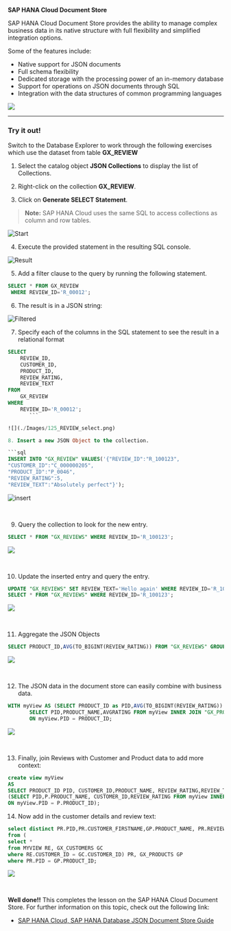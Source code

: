 **SAP HANA Cloud Document Store**

SAP HANA Cloud Document Store provides the ability to manage complex business data in its native structure with full flexibility and simplified integration options. 

Some of the features include:

- Native support for JSON documents
- Full schema flexibility
- Dedicated storage with the processing power of an in-memory database
- Support for operations on JSON documents through SQL
- Integration with the data structures of common programming languages

![](./Images/050_Intro_Concept.png)



------
### Try it out! 

Switch to the Database Explorer to work through the following exercises which use the dataset from table **GX_REVIEW**

1. Select the catalog object **JSON Collections** to display the list of Collections.

2. Right-click on the collection **GX_REVIEW**.

3. Click on **Generate SELECT Statement**.

>**Note:** SAP HANA Cloud uses the same SQL to access collections as column and row tables.

![Start](./Images/100_DBX_Start.png)

4. Execute the provided statement in the resulting SQL console.

![Result](./Images/110_GX_REVIEW.png)

5. Add a filter clause to the query by running the following statement.

```sql
SELECT * FROM GX_REVIEW 
 WHERE REVIEW_ID='R_00012';
 ```

6. The result is in a JSON string:

![Filtered](./Images/110_GX_REVIEW_filtered.png)


7. Specify each of the columns in the SQL statement to see the result in a relational format

```sql
SELECT 
	REVIEW_ID,
	CUSTOMER_ID,
	PRODUCT_ID,
	REVIEW_RATING,
	REVIEW_TEXT 
FROM 
	GX_REVIEW 
WHERE 
	REVIEW_ID='R_00012';
       ```

![](./Images/125_REVIEW_select.png)

8. Insert a new JSON Object to the collection.

```sql
INSERT INTO "GX_REVIEW" VALUES('{"REVIEW_ID":"R_100123",
"CUSTOMER_ID":"C_000000205",
"PRODUCT_ID":"P_0046",
"REVIEW_RATING":5,
"REVIEW_TEXT":"Absolutely perfect"}');
```

![insert](./Images/130_GX_REVIEW_insert.png)

<br>

9. Query the collection to look for the new entry.

```sql
SELECT * FROM "GX_REVIEWS" WHERE REVIEW_ID='R_100123';
```

![](./Images/DBX_DocStore/image09.png)

<br>

10. Update the inserted entry and query the entry.

```sql
UPDATE "GX_REVIEWS" SET REVIEW_TEXT='Hello again' WHERE REVIEW_ID='R_100123';
SELECT * FROM "GX_REVIEWS" WHERE REVIEW_ID='R_100123';
```

![](./Images/DBX_DocStore/image010.png)

<br>

11. Aggregate the JSON Objects

```sql
SELECT PRODUCT_ID,AVG(TO_BIGINT(REVIEW_RATING)) FROM "GX_REVIEWS" GROUP BY PRODUCT_ID ORDER BY PRODUCT_ID ASC;
```

![](./Images/DBX_DocStore/image011.png)

<br>

12. The JSON data in the document store can easily combine with business data.
   
```sql
WITH myView AS (SELECT PRODUCT_ID as PID,AVG(TO_BIGINT(REVIEW_RATING)) as AVGRATING FROM "GX_REVIEWS" GROUP BY PRODUCT_ID )
       SELECT PID,PRODUCT_NAME,AVGRATING FROM myView INNER JOIN "GX_PRODUCTS"
       ON myView.PID = PRODUCT_ID;
```

![](./Images/DBX_DocStore/image012.png)


</br>


13. Finally, join Reviews with Customer and Product data to add more context:


```sql
create view myView 
AS 
SELECT PRODUCT_ID PID, CUSTOMER_ID,PRODUCT_NAME, REVIEW_RATING,REVIEW_TEXT FROM GX_REVIEWS; 
(SELECT PID,P.PRODUCT_NAME, CUSTOMER_ID,REVIEW_RATING FROM myView INNER JOIN GX_PRODUCTS AS P
ON myView.PID = P.PRODUCT_ID);
```

14. Now add in the customer details and review text:

```sql
select distinct PR.PID,PR.CUSTOMER_FIRSTNAME,GP.PRODUCT_NAME, PR.REVIEW_RATING, PR.REVIEW_TEXT 
from (
select * 
from MYVIEW RE, GX_CUSTOMERS GC
where RE.CUSTOMER_ID = GC.CUSTOMER_ID) PR, GX_PRODUCTS GP
where PR.PID = GP.PRODUCT_ID;
```

![](./Images/DBX_DocStore/image015.png)

</br>

**Well done!!** This completes the lesson on the SAP HANA Cloud Document Store.
For further information on this topic, check out the following link:</br>

- [SAP HANA Cloud, SAP HANA Database JSON Document Store Guide](https://help.sap.com/docs/HANA_CLOUD_DATABASE/f2d68919a1ad437fac08cc7d1584ff56/dca379e9c94940e998d9d4b5c656d1bd.html)